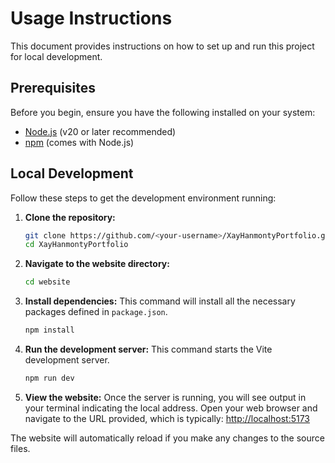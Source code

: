 # Usage Instructions

This document provides instructions on how to set up and run this project for local development.

## Prerequisites

Before you begin, ensure you have the following installed on your system:
- [Node.js](https://nodejs.org/) (v20 or later recommended)
- [npm](https://www.npmjs.com/) (comes with Node.js)

## Local Development

Follow these steps to get the development environment running:

1.  **Clone the repository:**
    ```sh
    git clone https://github.com/<your-username>/XayHanmontyPortfolio.git
    cd XayHanmontyPortfolio
    ```

2.  **Navigate to the website directory:**
    ```sh
    cd website
    ```

3.  **Install dependencies:**
    This command will install all the necessary packages defined in `package.json`.
    ```sh
    npm install
    ```

4.  **Run the development server:**
    This command starts the Vite development server.
    ```sh
    npm run dev
    ```

5.  **View the website:**
    Once the server is running, you will see output in your terminal indicating the local address. Open your web browser and navigate to the URL provided, which is typically:
    [http://localhost:5173](http://localhost:5173)

The website will automatically reload if you make any changes to the source files.
